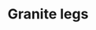 ---
layout: item
title: Granite legs
item-id: 6809
datatable: true
id: 6809
name: "Granite legs"
members: true
lowalch: 26400
highalch: 39600
examine: "These look pretty heavy."
monsters:
  - id: 465
    name: "Skeletal Wyvern"
    members: true
    combat_level: 140
    wiki_url: "https://oldschool.runescape.wiki/w/Skeletal_Wyvern#2"
    drops:
      - quantity: "1"
        rarity: 0.001953125
        drop_requirements: null
---
